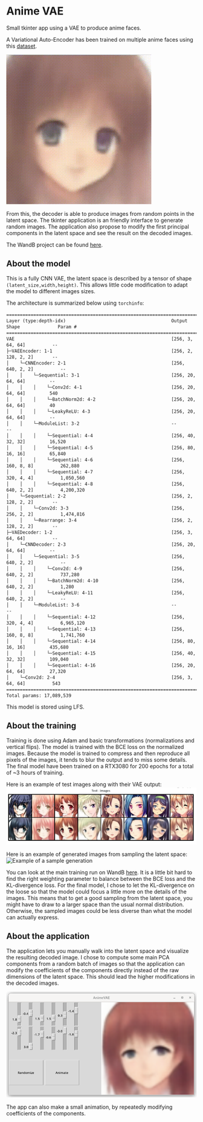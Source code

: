 # Anime VAE
Small tkinter app using a VAE to produce anime faces.

A Variational Auto-Encoder has been trained on multiple anime faces using this
[dataset](https://www.kaggle.com/splcher/animefacedataset).

![Walking in the latent space](.illustrations/anim.gif)

From this, the decoder is able to produce images from random points in the latent space.
The tkinter application is an friendly interface to generate random images.
The application also propose to modify the first principal components in the latent space
and see the result on the decoded images.

The WandB project can be found [here](https://wandb.ai/pierrotlc/animevae).

## About the model
This is a fully CNN VAE, the latent space is described by a tensor of shape `(latent_size,width,height)`.
This allows little code modification to adapt the model to different images sizes.

The architecture is summarized below using `torchinfo`:
```
==================================================================================================
Layer (type:depth-idx)                                       Output Shape              Param #
==================================================================================================
VAE                                                          [256, 3, 64, 64]          --
├─VAEEncoder: 1-1                                            [256, 2, 128, 2, 2]       --
│    └─CNNEncoder: 2-1                                       [256, 640, 2, 2]          --
│    │    └─Sequential: 3-1                                  [256, 20, 64, 64]         --
│    │    │    └─Conv2d: 4-1                                 [256, 20, 64, 64]         540
│    │    │    └─BatchNorm2d: 4-2                            [256, 20, 64, 64]         40
│    │    │    └─LeakyReLU: 4-3                              [256, 20, 64, 64]         --
│    │    └─ModuleList: 3-2                                  --                        --
│    │    │    └─Sequential: 4-4                             [256, 40, 32, 32]         16,520
│    │    │    └─Sequential: 4-5                             [256, 80, 16, 16]         65,840
│    │    │    └─Sequential: 4-6                             [256, 160, 8, 8]          262,880
│    │    │    └─Sequential: 4-7                             [256, 320, 4, 4]          1,050,560
│    │    │    └─Sequential: 4-8                             [256, 640, 2, 2]          4,200,320
│    └─Sequential: 2-2                                       [256, 2, 128, 2, 2]       --
│    │    └─Conv2d: 3-3                                      [256, 256, 2, 2]          1,474,816
│    │    └─Rearrange: 3-4                                   [256, 2, 128, 2, 2]       --
├─VAEDecoder: 1-2                                            [256, 3, 64, 64]          --
│    └─CNNDecoder: 2-3                                       [256, 20, 64, 64]         --
│    │    └─Sequential: 3-5                                  [256, 640, 2, 2]          --
│    │    │    └─Conv2d: 4-9                                 [256, 640, 2, 2]          737,280
│    │    │    └─BatchNorm2d: 4-10                           [256, 640, 2, 2]          1,280
│    │    │    └─LeakyReLU: 4-11                             [256, 640, 2, 2]          --
│    │    └─ModuleList: 3-6                                  --                        --
│    │    │    └─Sequential: 4-12                            [256, 320, 4, 4]          6,965,120
│    │    │    └─Sequential: 4-13                            [256, 160, 8, 8]          1,741,760
│    │    │    └─Sequential: 4-14                            [256, 80, 16, 16]         435,680
│    │    │    └─Sequential: 4-15                            [256, 40, 32, 32]         109,040
│    │    │    └─Sequential: 4-16                            [256, 20, 64, 64]         27,320
│    └─Conv2d: 2-4                                           [256, 3, 64, 64]          543
==================================================================================================
Total params: 17,089,539
```

This model is stored using LFS.

## About the training
Training is done using Adam and basic transformations (normalizations and vertical flips).
The model is trained with the BCE loss on the normalized images.
Because the model is trained to compress and then reproduce all pixels of the images,
it tends to blur the output and to miss some details.
The final model have been trained on a RTX3080 for 200 epochs for a total of ~3 hours of training.

Here is an example of test images along with their VAE output:
![Example of a reconstruction](.illustrations/reconstruct_test_images.png)

Here is an example of generated images from sampling the latent space:
![Example of a sample generation](.illustrations/generation_sample.png)

You can look at the main training run on WandB [here](https://wandb.ai/pierrotlc/animevae/runs/1c8sgcck).
It is a little bit hard to find the right weighting parameter to balance between the BCE loss and the KL-divergence loss.
For the final model, I chose to let the KL-divergence on the loose so that the model could focus a little more on the details of the images.
This means that to get a good sampling from the latent space, you might have to draw to a larger space than the usual normal distribution.
Otherwise, the sampled images could be less diverse than what the model can actually express.

## About the application
The application lets you manually walk into the latent space and visualize the resulting decoded image.
I chose to compute some main PCA components from a random batch of images so that the application can
modify the coefficients of the components directly instead of the raw dimensions of the latent space.
This should lead the higher modifications in the decoded images.

![Screenshot of the application](.illustrations/app.png)

The app can also make a small animation, by repeatedly modifying coefficients of the components.
